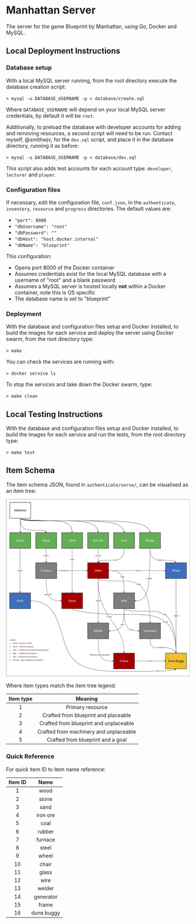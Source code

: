 # Manhattan Server

The server for the game Blueprint by Manhattan, using Go, Docker and MySQL.

## Local Deployment Instructions

### Database setup

With a local MySQL server running, from the root directory execute the database creation script:

`> mysql -u DATABASE_USERNAME -p < database/create.sql`

Where `DATABASE_USERNAME` will depend on your local MySQL server credentials, by default it will be `root`.

Additionally, to preload the database with developer accounts for adding and removing resources, a second script will need to be run. Contact myself, @smithwjv, for the `dev.sql` script, and place it in the database directory, running it as before:

`> mysql -u DATABASE_USERNAME -p < database/dev.sql`

This script also adds test accounts for each account type: `developer`, `lecturer` and `player`.

### Configuration files

If necessary, edit the configuration file, `conf.json`, in the `authenticate`, `inventory`, `resource` and `progress` directories. The default values are:

* `"port": 8000`
* `"dbUsername": "root"`
* `"dbPassword": ""`
* `"dbHost": "host.docker.internal"`
* `"dbName": "blueprint"`

This configuration:
* Opens port 8000 of the Docker container
* Assumes credentials exist for the local MySQL database with a username of "root" and a blank password
* Assumes a MySQL server is hosted locally **not** within a Docker container, note this is OS specific
* The database name is set to "blueprint"

### Deployment

With the database and configuration files setup and Docker installed, to build the images for each service and deploy the server using Docker swarm, from the root directory type:

`> make`

You can check the services are running with:

`> docker service ls`

To stop the services and take down the Docker swarm, type:

`> make clean`

## Local Testing Instructions

With the database and configuration files setup and Docker installed, to build the images for each service and run the tests, from the root directory type:

`> make test`

## Item Schema

The item schema JSON, found in `authenticate/serve/`, can be visualised as an item tree:

![Item tree image has not loaded.](schemas/images/item_tree.jpg "Item tree")

Where item types match the item tree legend:

| Item type |                 Meaning                |
|:---------:|:--------------------------------------:|
|     1     |            Primary resource            |
|     2     |  Crafted from blueprint and placeable  |
|     3     | Crafted from blueprint and unplaceable |
|     4     | Crafted from machinery and unplaceable |
|     5     |    Crafted from blueprint and a goal   |

### Quick Reference

For quick item ID to item name reference:

| Item ID |    Name    |
|:-------:|:----------:|
|    1    |    wood    |
|    2    |    stone   |
|    3    |    sand    |
|    4    |  iron ore  |
|    5    |    coal    |
|    6    |   rubber   |
|    7    |   furnace  |
|    8    |    steel   |
|    9    |    wheel   |
|    10   |    chair   |
|    11   |    glass   |
|    12   |    wire    |
|    13   |   welder   |
|    14   |  generator |
|    15   |    frame   |
|    16   | dune buggy |